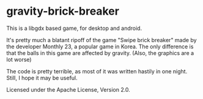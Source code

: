 # gravity-brick-breaker
This is a libgdx based game, for desktop and android.

It's pretty much a blatant ripoff of the game "Swipe brick breaker" made by the developer Monthly 23, a popular game in Korea.
The only difference is that the balls in this game are affected by gravity. (Also, the graphics are a lot worse)

The code is pretty terrible, as most of it was written hastily in one night.
Still, I hope it may be useful.

Licensed under the Apache License, Version 2.0.
